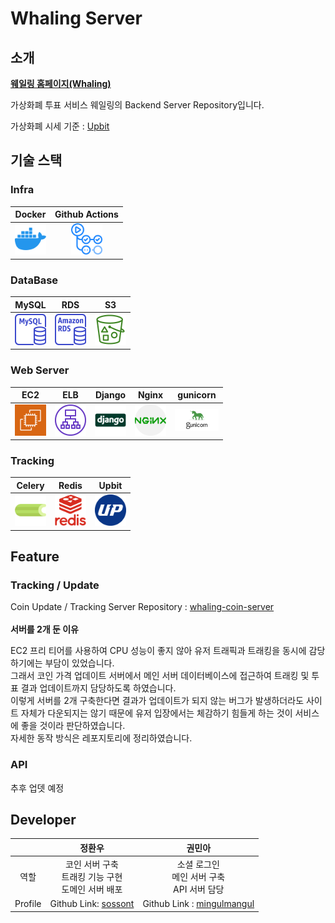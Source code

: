 # Whaling Server

## 소개

**[웨일링 홈페이지(Whaling)](https://whaling.co.kr)**

가상화폐 투표 서비스 웨일링의 Backend Server Repository입니다.

가상화폐 시세 기준 :  [Upbit](https://upbit.com/home)

## 기술 스택

### Infra

|Docker|Github Actions|
|:---:|:---:|
|<img src = "./images/docker.png" width="50px" title="Docker"/>|<img src="./images/githubactions.png" width="50px" title="Github Actions"/>

### DataBase

|MySQL|RDS|S3|
|---|---|---|
|<img src="./images/mysql.png" width="50px"  title= "MySQL"/>|<img src="./images/RDS.png" width="50px"  title="RDS"/>|<img src="./images/S3.png" width="50px"  title="S3" />

### Web Server

|EC2|ELB|Django|Nginx|gunicorn|
|---|---|---|---|---|
|<img src="./images/EC2.png" width="50px"  title="EC2" />|<img src="./images/ELB.png" width="50px"  title="ELB" />|<img src="./images/django.png" width="50px"  title="Django" />|<img src="./images/nginx.png" width="50px"  title="Nginx" />|<img src="./images/gunicorn.png" width="70px"  title="gunicorn" />

### Tracking

|Celery|Redis|Upbit
|---|---|---|
|<img src="./images/celery.png" width="50px"  title="Celery" />|<img src="./images/redis.png" width="50px"  title="Redis" />|<img src="./images/upbit.svg" width="50px"  title="Upbit" />

## Feature

### Tracking / Update

Coin Update / Tracking Server Repository : [whaling-coin-server](https://github.com/team-whaling/whaling-coin-server)
<br/>
<br/>
**서버를 2개 둔 이유**
<br/>

EC2 프리 티어를 사용하여 CPU 성능이 좋지 않아 유저 트래픽과 트래킹을 동시에 감당하기에는 부담이 있었습니다. <br/>
그래서 코인 가격 업데이트 서버에서 메인 서버 데이터베이스에 접근하여 트래킹 및 투표 결과 업데이트까지 담당하도록 하였습니다. <br/>
이렇게 서버를 2개 구축한다면 결과가 업데이트가 되지 않는 버그가 발생하더라도 사이트 자체가 다운되지는 않기 때문에 유저 입장에서는 체감하기 힘들게 하는 것이 서비스에 좋을 것이라 판단하였습니다. <br/>
자세한 동작 방식은 레포지토리에 정리하였습니다.

### API

추후 업뎃 예정

## Developer

|&nbsp;|정환우|권민아|
|:---:|:---:|:---:|
|역할|코인 서버 구축</br>트래킹 기능 구현</br> 도메인 서버 배포|소셜 로그인</br>메인 서버 구축</br>API 서버 담당|
|Profile|Github Link: [sossont](https://github.com/sossont)| Github Link : [mingulmangul](https://github.com/mingulmangul)
